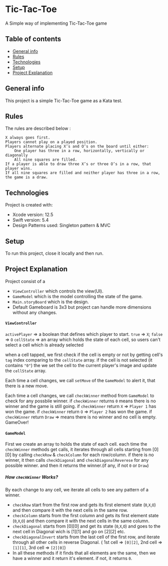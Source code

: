 # Tic-Tac-Toe
A Simple way of implementing Tic-Tac-Toe game


## Table of contents
* [General info](#general-info)
* [Rules](#rules)
* [Technologies](#technologies)
* [Setup](#setup)
* [Project Explanation](#project-explanation)
## General info
This project is a simple Tic-Tac-Toe game as a Kata test.
	
## Rules

The rules are described below :

    X always goes first.
    Players cannot play on a played position.
    Players alternate placing X’s and O’s on the board until either:
        One player has three in a row, horizontally, vertically or diagonally
        All nine squares are filled.
    If a player is able to draw three X’s or three O’s in a row, that player wins.
    If all nine squares are filled and neither player has three in a row, the game is a draw.

## Technologies
Project is created with:
* Xcode version: 12.5
* Swift version: 5.4
* Design Patterns used: Singleton pattern & MVC

## Setup
To run this project, close it locally and then run.

## Project Explanation
Project consist of a
 - `ViewController` which controls the view(UI).
 - `GameModel` which is the model controlling the state of the game.
 - `Main.storyBoard` which is the design.
 - Default Gameboard is 3x3 but project can handle more dimensions without any changes. 

#### `ViewController`
  `activePlayer` => a boolean that defines which player to start. `true` => `X`; `false` => `O`
  `cellState` => an array which holds the state of each cell, so users can't select a cell which is already selected
  
  when a cell tapped, we first check if the cell is empty or not by getting cell's `tag` index comparing to the `cellState` array.
  if the cell is not selected (it contains `"0"`) the we set the cell to the current player's image and update the `cellState` array.
  
  Each time a cell changes, we call `setMove` of the `GameModel`  to alert it, that there is a new move.
  
  Each time a cell changes, we call `checkWinner` method from `GameModel` to check for any possbile winner. 
    if `checkWinner` returns `0` means there is no winner and the game is still going.
    if `checkWinner` return `X` => `Player 1` has won the game.
    if `checkWinner` return `O` => `Player 2` has won the game.
    if `checkWinner` return `Draw` => means there is no winner and no cell is empty. GameOver!
    
#### `GameModel`
  First we create an array to holds the state of each cell.
  each time the `checkWinner` methods get calls, it iterates through all cells starting from [0][0] by calling `checkRow` & `checkColumn` for each row/column.
  if there is no winner, it then calls `checkDiagonal` and `checkDiagonalReverese` for any possible winner.
  and then it returns the winner.(if any, if not `0` or `Draw`)

  ##### How `checkWinner` Works?
  By each change to any cell, we iterate all cells to see any pattern of a winner. 
  - `checkRow` start from the first row and gets its first element state (`0`,`X`,`O`) and then compare it with the next cells in the same row.
  - `checkColumn` starts from the first column and gets its first element state (`0`,`X`,`O`) and then compare it with the next cells in the same column.
  - `checkDiagonal` starts from [0][0] and get its state (`0`,`X`,`O`) and goes to the next cell in Diagonal wich is [1][1] and go on [2][2] etc. 
  - `checkDiagonalInvert` starts from the last cell of the first row, and iterate through all other cells in reverse Diagonal. ( 1st cell => `[0][2]`, 2nd cell => `[1][1]`, 3rd cell => `[2][0]`)
  - In all these methods if it finds that all elements are the same, then we have a winner and it return it's element. if not, it returns `0`.
